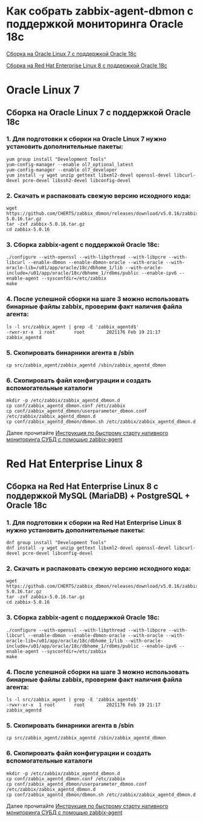 # Как собрать zabbix-agent-dbmon с поддержкой мониторинга Oracle 18c

[Сборка на Oracle Linux 7 с поддержкой Oracle 18c](#oracle-linux-7)

[Сборка на Red Hat Enterprise Linux 8 с поддержкой Oracle 18c](#red-hat-enterprise-linux-8)

# Oracle Linux 7
## Сборка на Oracle Linux 7 с поддержкой Oracle 18c

### 1. Для подготовки к сборки на Oracle Linux 7 нужно установить дополнительные пакеты:

~~~~
yum group install "Development Tools"
yum-config-manager --enable ol7_optional_latest
yum-config-manager --enable ol7_developer
yum install -y wget unzip gettext libxml2-devel openssl-devel libcurl-devel pcre-devel libssh2-devel libconfig-devel
~~~~

### 2. Скачать и распаковать свежую версию исходного кода:

~~~~
wget https://github.com/CHERTS/zabbix_dbmon/releases/download/v5.0.16/zabbix-5.0.16.tar.gz
tar -zxf zabbix-5.0.16.tar.gz
cd zabbix-5.0.16
~~~~

### 3. Сборка zabbix-agent с поддержкой Oracle 18c:

~~~~
./configure --with-openssl --with-libpthread --with-libpcre --with-libcurl --enable-dbmon --enable-dbmon-oracle --with-oracle --with-oracle-lib=/u01/app/oracle/18c/dbhome_1/lib --with-oracle-include=/u01/app/oracle/18c/dbhome_1/rdbms/public --enable-ipv6 --enable-agent --sysconfdir=/etc/zabbix
make
~~~~

### 4. После успешной сборки на шаге 3 можно использовать бинарные файлы zabbix, проверим факт наличия файла агента:

~~~~
ls -l src/zabbix_agent | grep -E 'zabbix_agentd$'
-rwxr-xr-x  1 root       root        2021176 Feb 19 21:17 zabbix_agentd
~~~~

### 5. Скопировать бинарники агента в /sbin

~~~~
cp src/zabbix_agent/zabbix_agentd /sbin/zabbix_agentd_dbmon
~~~~

### 6. Скопировать файл конфигурации и создать вспомогательные каталоги

~~~~
mkdir -p /etc/zabbix/zabbix_agentd_dbmon.d
cp conf/zabbix_agentd_dbmon.conf /etc/zabbix
cp conf/zabbix_agentd_dbmon/userparameter_dbmon.conf /etc/zabbix/zabbix_agentd_dbmon.d
cp conf/zabbix_agentd_dbmon/dbmon.sh /etc/zabbix/zabbix_agentd_dbmon.d
~~~~

Далее прочитайте [Инструкция по быстрому старту нативного мониторинга СУБД с помощью zabbix-agent](HOWTO_START_DBMON.ru.md)

# Red Hat Enterprise Linux 8
## Сборка на Red Hat Enterprise Linux 8 с поддержкой MySQL (MariaDB) + PostgreSQL + Oracle 18c

### 1. Для подготовки к сборки на Red Hat Enterprise Linux 8 нужно установить дополнительные пакеты:

~~~~
dnf group install "Development Tools"
dnf install -y wget unzip gettext libxml2-devel openssl-devel libcurl-devel pcre-devel libconfig-devel
~~~~

### 2. Скачать и распаковать свежую версию исходного кода:

~~~~
wget https://github.com/CHERTS/zabbix_dbmon/releases/download/v5.0.16/zabbix-5.0.16.tar.gz
tar -zxf zabbix-5.0.16.tar.gz
cd zabbix-5.0.16
~~~~

### 3. Сборка zabbix-agent с поддержкой Oracle 18c:

~~~~
./configure --with-openssl --with-libpthread --with-libpcre --with-libcurl --enable-dbmon --enable-dbmon-oracle --with-oracle --with-oracle-lib=/u01/app/oracle/18c/dbhome_1/lib --with-oracle-include=/u01/app/oracle/18c/dbhome_1/rdbms/public --enable-ipv6 --enable-agent --sysconfdir=/etc/zabbix
make
~~~~

### 4. После успешной сборки на шаге 3 можно использовать бинарные файлы zabbix, проверим факт наличия файла агента:

~~~~
ls -l src/zabbix_agent | grep -E 'zabbix_agentd$'
-rwxr-xr-x  1 root       root        2021176 Feb 19 21:17 zabbix_agentd
~~~~

### 5. Скопировать бинарники агента в /sbin

~~~~
cp src/zabbix_agent/zabbix_agentd /sbin/zabbix_agentd_dbmon
~~~~

### 6. Скопировать файл конфигурации и создать вспомогательные каталоги

~~~~
mkdir -p /etc/zabbix/zabbix_agentd_dbmon.d
cp conf/zabbix_agentd_dbmon.conf /etc/zabbix
cp conf/zabbix_agentd_dbmon/userparameter_dbmon.conf /etc/zabbix/zabbix_agentd_dbmon.d
cp conf/zabbix_agentd_dbmon/dbmon.sh /etc/zabbix/zabbix_agentd_dbmon.d
~~~~

Далее прочитайте [Инструкция по быстрому старту нативного мониторинга СУБД с помощью zabbix-agent](HOWTO_START_DBMON.ru.md)
